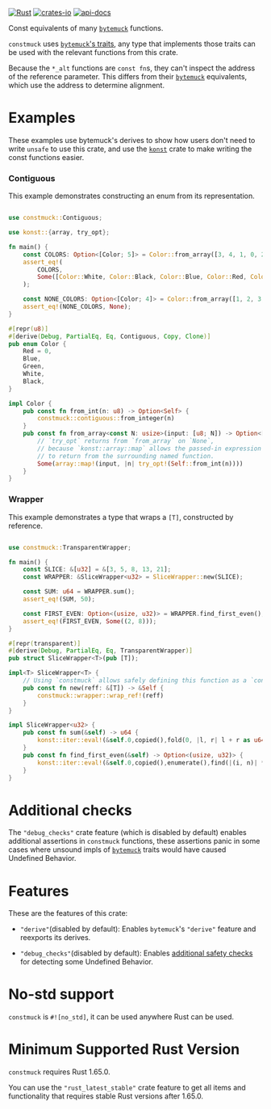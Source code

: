 [![Rust](https://github.com/rodrimati1992/constmuck/workflows/Rust/badge.svg)](https://github.com/rodrimati1992/constmuck/actions)
[![crates-io](https://img.shields.io/crates/v/constmuck.svg)](https://crates.io/crates/constmuck)
[![api-docs](https://docs.rs/constmuck/badge.svg)](https://docs.rs/constmuck/*)

Const equivalents of many [`bytemuck`] functions.

`constmuck` uses [`bytemuck`'s traits],
any type that implements those traits can be used with the
relevant functions from this crate.

Because the `*_alt` functions are `const fn`s,
they can't inspect the address of the reference parameter.
This differs from their [`bytemuck`] equivalents, 
which use the address to determine alignment.


# Examples

These examples use bytemuck's derives to show how users don't need to
write `unsafe` to use this crate,
and use the [`konst`] crate to make writing the const functions easier.

### Contiguous

This example demonstrates constructing an enum from its representation.

```rust

use constmuck::Contiguous;

use konst::{array, try_opt};

fn main() {
    const COLORS: Option<[Color; 5]> = Color::from_array([3, 4, 1, 0, 2]);
    assert_eq!(
        COLORS,
        Some([Color::White, Color::Black, Color::Blue, Color::Red, Color::Green]),
    );

    const NONE_COLORS: Option<[Color; 4]> = Color::from_array([1, 2, 3, 5]);
    assert_eq!(NONE_COLORS, None);
}

#[repr(u8)]
#[derive(Debug, PartialEq, Eq, Contiguous, Copy, Clone)]
pub enum Color {
    Red = 0,
    Blue,
    Green,
    White,
    Black,
}

impl Color {
    pub const fn from_int(n: u8) -> Option<Self> {
        constmuck::contiguous::from_integer(n)
    }
    pub const fn from_array<const N: usize>(input: [u8; N]) -> Option<[Self; N]> {
        // `try_opt` returns from `from_array` on `None`,
        // because `konst::array::map` allows the passed-in expression
        // to return from the surrounding named function.
        Some(array::map!(input, |n| try_opt!(Self::from_int(n))))
    }
}


```

### Wrapper

This example demonstrates a type that wraps a `[T]`, constructed by reference.

```rust

use constmuck::TransparentWrapper;

fn main() {
    const SLICE: &[u32] = &[3, 5, 8, 13, 21];
    const WRAPPER: &SliceWrapper<u32> = SliceWrapper::new(SLICE);

    const SUM: u64 = WRAPPER.sum();
    assert_eq!(SUM, 50);

    const FIRST_EVEN: Option<(usize, u32)> = WRAPPER.find_first_even();
    assert_eq!(FIRST_EVEN, Some((2, 8)));
}

#[repr(transparent)]
#[derive(Debug, PartialEq, Eq, TransparentWrapper)]
pub struct SliceWrapper<T>(pub [T]);

impl<T> SliceWrapper<T> {
    // Using `constmuck` allows safely defining this function as a `const fn`
    pub const fn new(reff: &[T]) -> &Self {
        constmuck::wrapper::wrap_ref!(reff)
    }
}

impl SliceWrapper<u32> {
    pub const fn sum(&self) -> u64 {
        konst::iter::eval!(&self.0,copied(),fold(0, |l, r| l + r as u64))
    }
    pub const fn find_first_even(&self) -> Option<(usize, u32)> {
        konst::iter::eval!(&self.0,copied(),enumerate(),find(|(i, n)| *n % 2 == 0))
    }
}


```

# Additional checks

The `"debug_checks"` crate feature (which is disabled by default)
enables additional assertions in `constmuck` functions,
these assertions panic in some cases where unsound impls of [`bytemuck`] traits
would have caused Undefined Behavior.

# Features

These are the features of this crate:

- `"derive"`(disabled by default):
Enables `bytemuck`'s `"derive"` feature and reexports its derives.

- `"debug_checks"`(disabled by default):
Enables [additional safety checks](#additional-checks) for detecting some 
Undefined Behavior.


# No-std support

`constmuck` is `#![no_std]`, it can be used anywhere Rust can be used.

# Minimum Supported Rust Version

`constmuck` requires Rust 1.65.0.

You can use the `"rust_latest_stable"` crate feature to get
all items and functionality that requires stable Rust versions after 1.65.0.



[`bytemuck`]: https://docs.rs/bytemuck/1.*/bytemuck/
[`bytemuck`'s traits]: https://docs.rs/bytemuck/1.*/bytemuck/index.html#traits
[`konst`]: https://docs.rs/konst/0.3/konst/index.html
[`contiguous`]: https://docs.rs/constmuck/*/constmuck/contiguous/index.html
[`wrapper`]: https://docs.rs/constmuck/*/constmuck/wrapper/index.html

